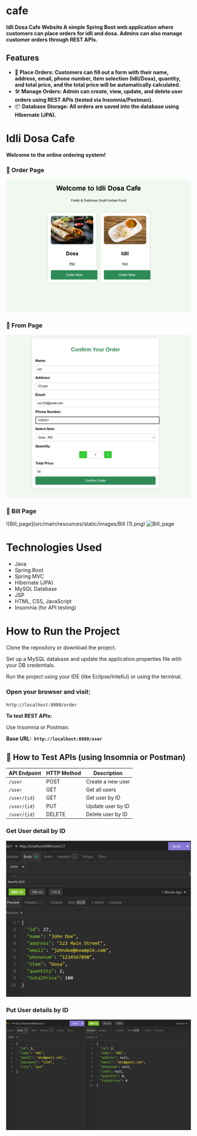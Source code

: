 # cafe

**Idli Dosa Cafe Website
A simple Spring Boot web application where customers can place orders for idli and dosa. Admins can also manage customer orders through REST APIs.**

##    Features
- 📄 **Place Orders: Customers can fill out a form with their name, address, email, phone number, item selection (Idli/Dosa), quantity, and total price, and the total price will be automatically calculated.**
- 🛠 **Manage Orders: Admin can create, view, update, and delete user orders using REST APIs (tested via Insomnia/Postman).**
- 📦 **Database Storage: All orders are saved into the database using Hibernate (JPA).**


# Idli Dosa Cafe

**Welcome to the online ordering system!**
 
### 🥞 Order Page

![WelCome Page](src/main/resources/static/images/homepage.png)


### 🧾 From Page
![Form_page](src/main/resources/static/images/orderForm.png)

### 🧾 Bill Page
![Bill_page](src/main/resources/static/images/Bill (1).png)
![Bill_page](cafe/src/main/resources/static/images/billShow.png)
# Technologies Used

* Java
* Spring Boot
* Spring MVC
* Hibernate (JPA)
* MySQL Database
* JSP
* HTML, CSS, JavaScript
* Insomnia (for API testing)



# **How to Run the Project**

Clone the repository or download the project.

Set up a MySQL database and update the application.properties file with your DB credentials.

Run the project using your IDE (like Eclipse/IntelliJ) or using the terminal.

### **Open your browser and visit:**

`http://localhost:8080/order`

**To test REST APIs:**

Use Insomnia or Postman.

**Base URL:` http://localhost:8080/user`**

## 🧪 How to Test APIs (using Insomnia or Postman)

| API Endpoint     | HTTP Method | Description            |
|------------------|-------------|------------------------|
| `/user`          | POST        | Create a new user       |
| `/user`          | GET         | Get all users           |
| `/user/{id}`     | GET         | Get user by ID          |
| `/user/{id}`     | PUT         | Update user by ID       |
| `/user/{id}`     | DELETE      | Delete user by ID       |


### Get User detail by ID
![GetUser](src/main/resources/static/images/GetUser.png)


### Put User details by ID
![put user details by id](src/main/resources/static/images/Put.png)
